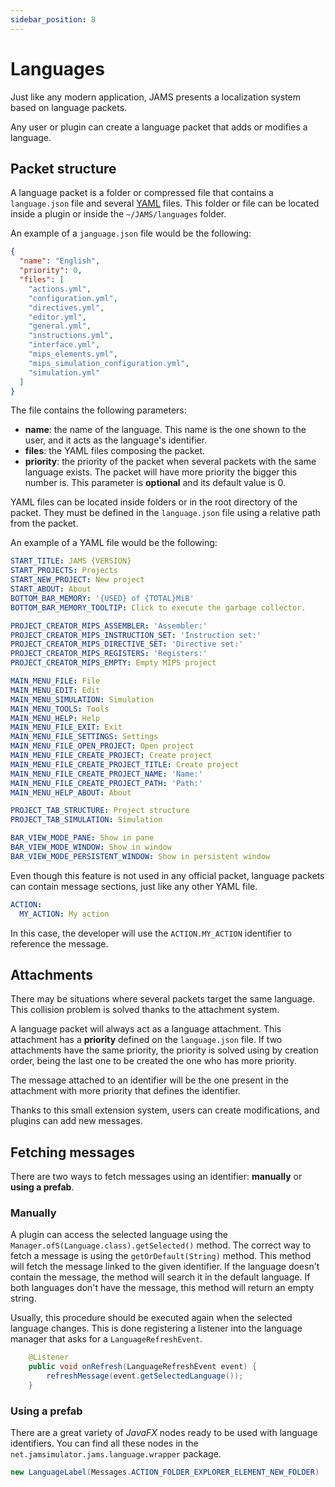 ```yaml
---
sidebar_position: 8
---
```


# Languages

Just like any modern application, JAMS presents a localization system based on language packets.

Any user or plugin can create a language packet that adds or modifies a language.

## Packet structure

A language packet is a folder or compressed file that contains a `language.json` file and
several [YAML](https://yaml.org/) files. This folder or file can be located inside a plugin or inside
the `~/JAMS/languages` folder.

An example of a `janguage.json` file would be the following:

```json title="language.json"
{
  "name": "English",
  "priority": 0,
  "files": [
    "actions.yml",
    "configuration.yml",
    "directives.yml",
    "editor.yml",
    "general.yml",
    "instructions.yml",
    "interface.yml",
    "mips_elements.yml",
    "mips_simulation_configuration.yml",
    "simulation.yml"
  ]
}
```

The file contains the following parameters:

- **name**: the name of the language. This name is the one shown to the user, and it acts as the language's identifier.
- **files**: the YAML files composing the packet.
- **priority**: the priority of the packet when several packets with the same language exists. The packet will have more
  priority the bigger this number is. This parameter is **optional** and its default value is 0.

YAML files can be located inside folders or in the root directory of the packet. They must be defined in
the `language.json` file using a relative path from the packet.

An example of a YAML file would be the following:

```yaml title="interface.yml"
START_TITLE: JAMS {VERSION}
START_PROJECTS: Projects
START_NEW_PROJECT: New project
START_ABOUT: About
BOTTOM_BAR_MEMORY: '{USED} of {TOTAL}MiB'
BOTTOM_BAR_MEMORY_TOOLTIP: Click to execute the garbage collector.

PROJECT_CREATOR_MIPS_ASSEMBLER: 'Assembler:'
PROJECT_CREATOR_MIPS_INSTRUCTION_SET: 'Instruction set:'
PROJECT_CREATOR_MIPS_DIRECTIVE_SET: 'Directive set:'
PROJECT_CREATOR_MIPS_REGISTERS: 'Registers:'
PROJECT_CREATOR_MIPS_EMPTY: Empty MIPS project

MAIN_MENU_FILE: File
MAIN_MENU_EDIT: Edit
MAIN_MENU_SIMULATION: Simulation
MAIN_MENU_TOOLS: Tools
MAIN_MENU_HELP: Help
MAIN_MENU_FILE_EXIT: Exit
MAIN_MENU_FILE_SETTINGS: Settings
MAIN_MENU_FILE_OPEN_PROJECT: Open project
MAIN_MENU_FILE_CREATE_PROJECT: Create project
MAIN_MENU_FILE_CREATE_PROJECT_TITLE: Create project
MAIN_MENU_FILE_CREATE_PROJECT_NAME: 'Name:'
MAIN_MENU_FILE_CREATE_PROJECT_PATH: 'Path:'
MAIN_MENU_HELP_ABOUT: About

PROJECT_TAB_STRUCTURE: Project structure
PROJECT_TAB_SIMULATION: Simulation

BAR_VIEW_MODE_PANE: Show in pane
BAR_VIEW_MODE_WINDOW: Show in window
BAR_VIEW_MODE_PERSISTENT_WINDOW: Show in persistent window
```

Even though this feature is not used in any official packet, language packets can contain message sections, just like
any other YAML file.

```yaml
ACTION:
  MY_ACTION: My action
```

In this case, the developer will use the `ACTION.MY_ACTION` identifier to reference the message.

## Attachments

There may be situations where several packets target the same language. This collision problem is solved thanks to the
attachment system.

A language packet will always act as a language attachment. This attachment has a **priority** defined on
the `language.json` file. If two attachments have the same priority, the priority is solved using by creation order,
being the last one to be created the one who has more priority.

The message attached to an identifier will be the one present in the attachment with more priority that defines the
identifier.

Thanks to this small extension system, users can create modifications, and plugins can add new messages.

## Fetching messages

There are two ways to fetch messages using an identifier: **manually** or **using a prefab**.

### Manually

A plugin can access the selected language using the `Manager.ofS(Language.class).getSelected()` method. The correct way
to fetch a message is using the `getOrDefault(String)` method. This method will fetch the message linked to the given
identifier. If the language doesn't contain the message, the method will search it in the default language. If both
languages don't have the message, this method will return an empty string.

Usually, this procedure should be executed again when the selected language changes. This is done registering a listener
into the language manager that asks for a `LanguageRefreshEvent`.

```java
    @Listener
    public void onRefresh(LanguageRefreshEvent event) {
        refreshMessage(event.getSelectedLanguage());
    }
```

### Using a prefab

There are a great variety of *JavaFX* nodes ready to be used with language identifiers. You can find all these nodes in
the `net.jamsimulator.jams.language.wrapper` package.

```java
new LanguageLabel(Messages.ACTION_FOLDER_EXPLORER_ELEMENT_NEW_FOLDER)
```